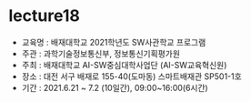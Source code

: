 # lecture18
- 교육명 : 배재대학교 2021학년도 SW사관학교 프로그램
- 주관 : 과학기술정보통신부, 정보통신기획평가원
- 주최 : 배재대학교 AI-SW중심대학사업단 (AI-SW교육혁신원)
- 장소 : 대전 서구 배재로 155-40(도마동) 스마트배재관 SP501-1호
- 기간 : 2021.6.21 ~ 7.2 (10일간), 09:00~16:00(6시간)
